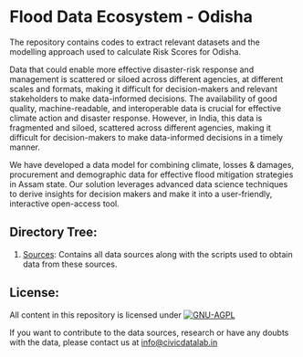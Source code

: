 # Flood Data Ecosystem - Odisha
The repository contains codes to extract relevant datasets and the modelling approach used to calculate Risk Scores for Odisha.



Data that could enable more effective disaster-risk response and management is scattered or siloed across different agencies, at different scales and formats, making it difficult for decision-makers and relevant stakeholders to make data-informed decisions. The availability of good quality, machine-readable, and interoperable data is crucial for effective climate action and disaster response. However, in India, this data is fragmented and siloed, scattered across different agencies, making it difficult for decision-makers to make data-informed decisions in a timely manner.

We have developed a data model for combining climate, losses & damages, procurement and demographic data for effective flood mitigation strategies in Assam state. Our solution leverages advanced data science techniques to derive insights for decision makers and make it into a user-friendly, interactive open-access tool.


## Directory Tree:
1. [Sources](https://github.com/CivicDataLab/IDS-DRR-Assam/tree/main/Sources): Contains all data sources along with the scripts used to obtain data from these sources. 

## License:
All content in this repository is licensed under
[![GNU-AGPL](https://www.gnu.org/graphics/agplv3-155x51.png)](LICENSE.md)


If you want to contribute to the data sources, research or have any doubts with the data, please contact us at info@civicdatalab.in
